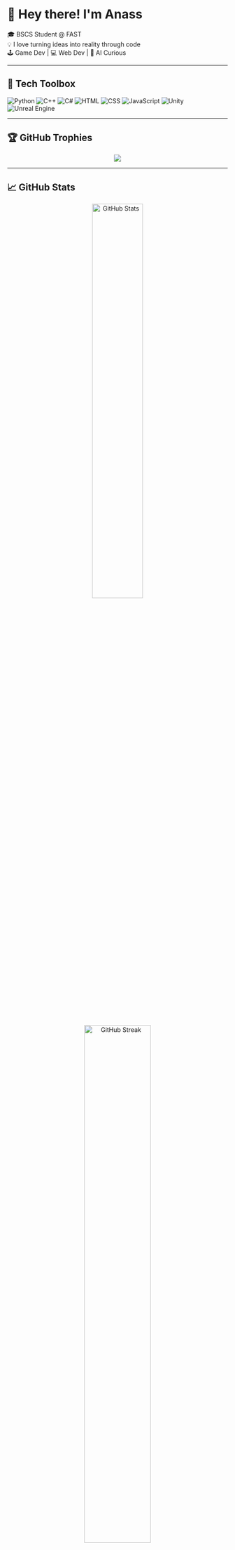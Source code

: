 # 👋 Hey there! I'm Anass  

🎓 BSCS Student @ FAST  
💡 I love turning ideas into reality through code  
🕹 Game Dev | 💻 Web Dev | 🤖 AI Curious

---

## 🚀 Tech Toolbox
![Python](https://img.shields.io/badge/-Python-3776AB?logo=python&logoColor=white&style=for-the-badge)
![C++](https://img.shields.io/badge/-C++-00599C?logo=c%2b%2b&logoColor=white&style=for-the-badge)
![C#](https://img.shields.io/badge/-C%23-239120?logo=c-sharp&logoColor=white&style=for-the-badge)
![HTML](https://img.shields.io/badge/-HTML5-E34F26?logo=html5&logoColor=white&style=for-the-badge)
![CSS](https://img.shields.io/badge/-CSS3-1572B6?logo=css3&logoColor=white&style=for-the-badge)
![JavaScript](https://img.shields.io/badge/-JavaScript-F7DF1E?logo=javascript&logoColor=black&style=for-the-badge)
![Unity](https://img.shields.io/badge/-Unity-000000?logo=unity&logoColor=white&style=for-the-badge)
![Unreal Engine](https://img.shields.io/badge/-Unreal-0E1128?logo=unrealengine&logoColor=white&style=for-the-badge)

---

## 🏆 GitHub Trophies

<p align="center">
  <img src="https://github-profile-trophy.vercel.app/?username=YourGitHubUsername&theme=darkhub&no-frame=true&no-bg=true&margin-w=10" />
</p>

---

## 📈 GitHub Stats

<div align="center">
  <img src="https://github-readme-stats.vercel.app/api?username=AnassKh16&show_icons=true&theme=tokyonight" alt="GitHub Stats" width="48%"/> 
  <br>
  <img src="https://github-readme-streak-stats.herokuapp.com/?user=AnassKh16&theme=tokyonight" alt="GitHub Streak" width="55%"/>
</div>

---

## 🧠 Currently Learning
- Advanced Python & AI  
- Game Physics & Procedural Gen  
- Full-stack Web Dev (React + Node)

---

## 🌍 Let's Connect

[![LinkedIn](https://img.shields.io/badge/-LinkedIn-blue?logo=linkedin&logoColor=white&style=for-the-badge)](https://www.linkedin.com/in/anass-khan-95306225b/)
[![Portfolio](https://img.shields.io/badge/-Portfolio-121212?logo=About.me&logoColor=white&style=for-the-badge)](https://yourportfolio.com)
[![Discord](https://img.shields.io/badge/-Discord-5865F2?logo=discord&logoColor=white&style=for-the-badge)](https://discordapp.com/users/anasskhn_)

---

🔭 *Always building. Always learning.*
